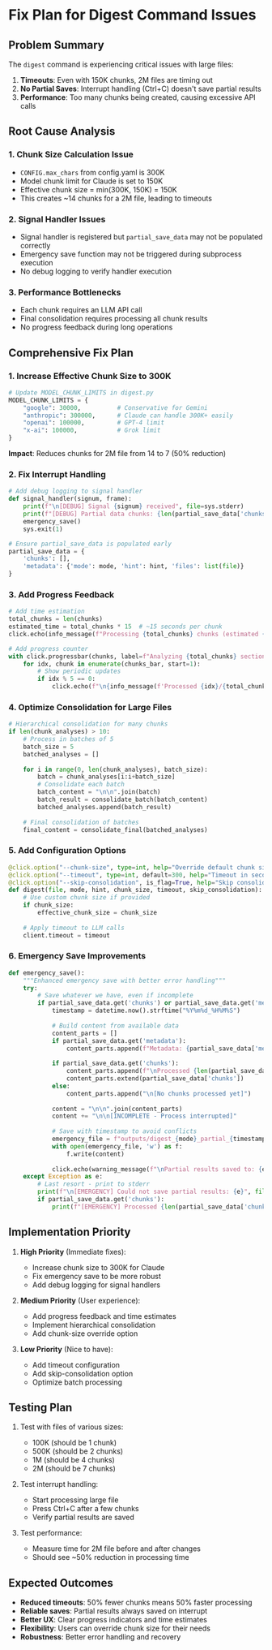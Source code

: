 # Fix Plan for Digest Command Issues

## Problem Summary

The `digest` command is experiencing critical issues with large files:
1. **Timeouts**: Even with 150K chunks, 2M files are timing out
2. **No Partial Saves**: Interrupt handling (Ctrl+C) doesn't save partial results
3. **Performance**: Too many chunks being created, causing excessive API calls

## Root Cause Analysis

### 1. Chunk Size Calculation Issue
- `CONFIG.max_chars` from config.yaml is 300K
- Model chunk limit for Claude is set to 150K
- Effective chunk size = min(300K, 150K) = 150K
- This creates ~14 chunks for a 2M file, leading to timeouts

### 2. Signal Handler Issues
- Signal handler is registered but `partial_save_data` may not be populated correctly
- Emergency save function may not be triggered during subprocess execution
- No debug logging to verify handler execution

### 3. Performance Bottlenecks
- Each chunk requires an LLM API call
- Final consolidation requires processing all chunk results
- No progress feedback during long operations

## Comprehensive Fix Plan

### 1. **Increase Effective Chunk Size to 300K**
```python
# Update MODEL_CHUNK_LIMITS in digest.py
MODEL_CHUNK_LIMITS = {
    "google": 30000,          # Conservative for Gemini
    "anthropic": 300000,      # Claude can handle 300K+ easily
    "openai": 100000,         # GPT-4 limit
    "x-ai": 100000,           # Grok limit
}
```
**Impact**: Reduces chunks for 2M file from 14 to 7 (50% reduction)

### 2. **Fix Interrupt Handling**
```python
# Add debug logging to signal handler
def signal_handler(signum, frame):
    print(f"\n[DEBUG] Signal {signum} received", file=sys.stderr)
    print(f"[DEBUG] Partial data chunks: {len(partial_save_data['chunks'])}", file=sys.stderr)
    emergency_save()
    sys.exit(1)

# Ensure partial_save_data is populated early
partial_save_data = {
    'chunks': [],
    'metadata': {'mode': mode, 'hint': hint, 'files': list(file)}
}
```

### 3. **Add Progress Feedback**
```python
# Add time estimation
total_chunks = len(chunks)
estimated_time = total_chunks * 15  # ~15 seconds per chunk
click.echo(info_message(f"Processing {total_chunks} chunks (estimated {estimated_time//60}m {estimated_time%60}s)"))

# Add progress counter
with click.progressbar(chunks, label=f"Analyzing {total_chunks} sections") as chunks_bar:
    for idx, chunk in enumerate(chunks_bar, start=1):
        # Show periodic updates
        if idx % 5 == 0:
            click.echo(f"\n{info_message(f'Processed {idx}/{total_chunks} chunks...')}")
```

### 4. **Optimize Consolidation for Large Files**
```python
# Hierarchical consolidation for many chunks
if len(chunk_analyses) > 10:
    # Process in batches of 5
    batch_size = 5
    batched_analyses = []
    
    for i in range(0, len(chunk_analyses), batch_size):
        batch = chunk_analyses[i:i+batch_size]
        # Consolidate each batch
        batch_content = "\n\n".join(batch)
        batch_result = consolidate_batch(batch_content)
        batched_analyses.append(batch_result)
    
    # Final consolidation of batches
    final_content = consolidate_final(batched_analyses)
```

### 5. **Add Configuration Options**
```python
@click.option("--chunk-size", type=int, help="Override default chunk size")
@click.option("--timeout", type=int, default=300, help="Timeout in seconds (default: 300)")
@click.option("--skip-consolidation", is_flag=True, help="Skip consolidation for very large files")
def digest(file, mode, hint, chunk_size, timeout, skip_consolidation):
    # Use custom chunk size if provided
    if chunk_size:
        effective_chunk_size = chunk_size
    
    # Apply timeout to LLM calls
    client.timeout = timeout
```

### 6. **Emergency Save Improvements**
```python
def emergency_save():
    """Enhanced emergency save with better error handling"""
    try:
        # Save whatever we have, even if incomplete
        if partial_save_data.get('chunks') or partial_save_data.get('metadata'):
            timestamp = datetime.now().strftime("%Y%m%d_%H%M%S")
            
            # Build content from available data
            content_parts = []
            if partial_save_data.get('metadata'):
                content_parts.append(f"Metadata: {partial_save_data['metadata']}")
            
            if partial_save_data.get('chunks'):
                content_parts.append(f"\nProcessed {len(partial_save_data['chunks'])} chunks:")
                content_parts.extend(partial_save_data['chunks'])
            else:
                content_parts.append("\n[No chunks processed yet]")
            
            content = "\n\n".join(content_parts)
            content += "\n\n[INCOMPLETE - Process interrupted]"
            
            # Save with timestamp to avoid conflicts
            emergency_file = f"outputs/digest_{mode}_partial_{timestamp}.txt"
            with open(emergency_file, 'w') as f:
                f.write(content)
            
            click.echo(warning_message(f"\nPartial results saved to: {emergency_file}"))
    except Exception as e:
        # Last resort - print to stderr
        print(f"\n[EMERGENCY] Could not save partial results: {e}", file=sys.stderr)
        if partial_save_data.get('chunks'):
            print(f"[EMERGENCY] Processed {len(partial_save_data['chunks'])} chunks", file=sys.stderr)
```

## Implementation Priority

1. **High Priority** (Immediate fixes):
   - Increase chunk size to 300K for Claude
   - Fix emergency save to be more robust
   - Add debug logging for signal handlers

2. **Medium Priority** (User experience):
   - Add progress feedback and time estimates
   - Implement hierarchical consolidation
   - Add chunk-size override option

3. **Low Priority** (Nice to have):
   - Add timeout configuration
   - Add skip-consolidation option
   - Optimize batch processing

## Testing Plan

1. Test with files of various sizes:
   - 100K (should be 1 chunk)
   - 500K (should be 2 chunks)
   - 1M (should be 4 chunks)
   - 2M (should be 7 chunks)

2. Test interrupt handling:
   - Start processing large file
   - Press Ctrl+C after a few chunks
   - Verify partial results are saved

3. Test performance:
   - Measure time for 2M file before and after changes
   - Should see ~50% reduction in processing time

## Expected Outcomes

- **Reduced timeouts**: 50% fewer chunks means 50% faster processing
- **Reliable saves**: Partial results always saved on interrupt
- **Better UX**: Clear progress indicators and time estimates
- **Flexibility**: Users can override chunk size for their needs
- **Robustness**: Better error handling and recovery